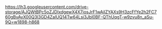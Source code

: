 
https://lh3.googleusercontent.com/drive-storage/AJQWtBPc5oZJDIxdgewX4X7iosJrF1wAilZYAXs9H3zcFfYe2h2FC760gBvAyX00Q3l3GD4ZalUQ14Tw64Lsi3Jbl0BF-QThUqgT-w9zvu8n_aSu-9Q=w1898-h868

